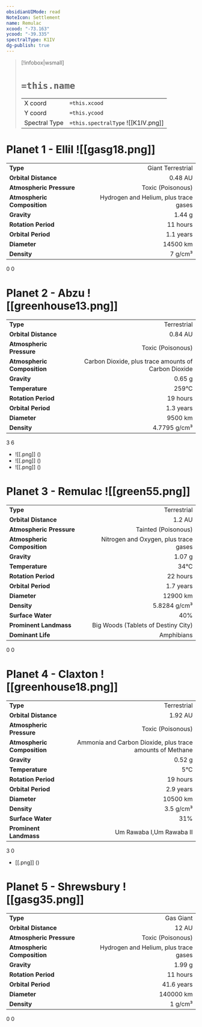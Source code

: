 ```yaml
---
obsidianUIMode: read
NoteIcon: Settlement
name: Remulac
xcood: "-73.163"
ycood: "-39.335"
spectralType: K1IV
dg-publish: true
---
```

> [!infobox|wsmall]
> # `=this.name`
> | | |
> | - | - |
> | X coord | `=this.xcood` |
> | Y coord| `=this.ycood` |
> | Spectral Type | `=this.spectralType` ![[K1IV.png]] |

# Planet 1 - Ellil ![[gasg18.png]]
|                             |                           |
| --------------------------- | -------------------------:|
| **Type**                    |             Giant Terrestrial |
| **Orbital Distance**        |   0.48 AU |
| **Atmospheric Pressure**    |       Toxic (Poisonous) |
| **Atmospheric Composition** |      Hydrogen and Helium, plus trace gases |
| **Gravity**                 |        1.44 g |
| **Rotation Period**         |  11 hours |
| **Orbital Period** | 1.1 years |
| **Diameter**                |      14500 km | 
| **Density**                 |    7 g/cm³ |



0
0



# Planet 2 - Abzu ![[greenhouse13.png]]
|                             |                           |
| --------------------------- | -------------------------:|
| **Type**                    |             Terrestrial |
| **Orbital Distance**        |   0.84 AU |
| **Atmospheric Pressure**    |       Toxic (Poisonous) |
| **Atmospheric Composition** |      Carbon Dioxide, plus trace amounts of Carbon Dioxide |
| **Gravity**                 |        0.65 g |
| **Temperature**             |    259°C |
| **Rotation Period**         |  19 hours |
| **Orbital Period** | 1.3 years |
| **Diameter**                |      9500 km | 
| **Density**                 |    4.7795 g/cm³ |



3
6

- ![[.png]]  ()
- ![[.png]]  ()
- ![[.png]]  ()


# Planet 3 - Remulac ![[green55.png]]
|                             |                           |
| --------------------------- | -------------------------:|
| **Type**                    |             Terrestrial |
| **Orbital Distance**        |   1.2 AU |
| **Atmospheric Pressure**    |       Tainted (Poisonous) |
| **Atmospheric Composition** |      Nitrogen and Oxygen, plus trace gases |
| **Gravity**                 |        1.07 g |
| **Temperature**             |    34°C |
| **Rotation Period**         |  22 hours |
| **Orbital Period** | 1.7 years |
| **Diameter**                |      12900 km | 
| **Density**                 |    5.8284 g/cm³ |
| **Surface Water**           |           40% | 
| **Prominent Landmass**      |         Big Woods (Tablets of Destiny City) | 
| **Dominant Life**           |         Amphibians |



0
0



# Planet 4 - Claxton ![[greenhouse18.png]]
|                             |                           |
| --------------------------- | -------------------------:|
| **Type**                    |             Terrestrial |
| **Orbital Distance**        |   1.92 AU |
| **Atmospheric Pressure**    |       Toxic (Poisonous) |
| **Atmospheric Composition** |      Ammonia and Carbon Dioxide, plus trace amounts of Methane |
| **Gravity**                 |        0.52 g |
| **Temperature**             |    5°C |
| **Rotation Period**         |  19 hours |
| **Orbital Period** | 2.9 years |
| **Diameter**                |      10500 km | 
| **Density**                 |    3.5 g/cm³ |
| **Surface Water**           |           31% | 
| **Prominent Landmass**      |         Um Rawaba I,Um Rawaba II | 



3
0

- [[.png]]  ()

# Planet 5 - Shrewsbury ![[gasg35.png]]
|                             |                           |
| --------------------------- | -------------------------:|
| **Type**                    |             Gas Giant |
| **Orbital Distance**        |   12 AU |
| **Atmospheric Pressure**    |       Toxic (Poisonous) |
| **Atmospheric Composition** |      Hydrogen and Helium, plus trace gases |
| **Gravity**                 |        1.99 g |
| **Rotation Period**         |  11 hours |
| **Orbital Period** | 41.6 years |
| **Diameter**                |      140000 km | 
| **Density**                 |    1 g/cm³ |



0
0



